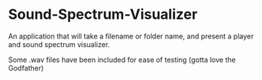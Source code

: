 # Sound-Spectrum-Visualizer
An application that will take a filename or folder name, and present a player and sound spectrum visualizer.

Some .wav files have been included for ease of testing (gotta love the Godfather)